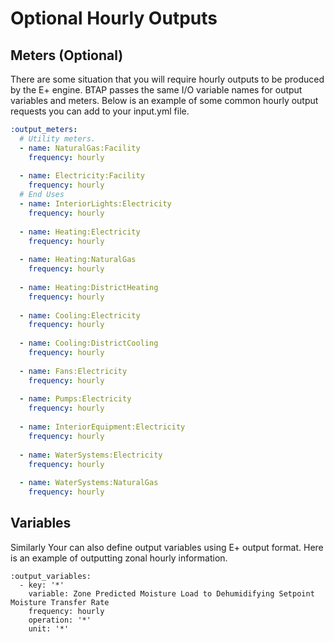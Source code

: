# Optional Hourly Outputs
## Meters (Optional)
There are some situation that you will require hourly outputs to be produced by the E+ engine. BTAP passes the same I/O variable names for output variables and meters. Below is an example of some common hourly output requests you can add to your input.yml file.
```yaml
:output_meters:
  # Utility meters.
  - name: NaturalGas:Facility
    frequency: hourly
    
  - name: Electricity:Facility
    frequency: hourly
  # End Uses
  - name: InteriorLights:Electricity
    frequency: hourly
    
  - name: Heating:Electricity
    frequency: hourly
    
  - name: Heating:NaturalGas
    frequency: hourly
    
  - name: Heating:DistrictHeating
    frequency: hourly
    
  - name: Cooling:Electricity
    frequency: hourly
    
  - name: Cooling:DistrictCooling
    frequency: hourly
    
  - name: Fans:Electricity
    frequency: hourly
    
  - name: Pumps:Electricity
    frequency: hourly
    
  - name: InteriorEquipment:Electricity
    frequency: hourly
    
  - name: WaterSystems:Electricity
    frequency: hourly
    
  - name: WaterSystems:NaturalGas
    frequency: hourly
```

## Variables
Similarly Your can also define output variables using E+ output format. Here is an example of outputting zonal hourly information.
```angular2html
:output_variables:
  - key: '*'
    variable: Zone Predicted Moisture Load to Dehumidifying Setpoint Moisture Transfer Rate
    frequency: hourly
    operation: '*'
    unit: '*'
```
